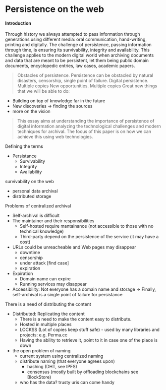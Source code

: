 # Persistence on the web

#### Introduction

Through history we always attempted to pass information through generations using different media: oral communication, hand-writing, printing and digitally. The challenge of persistence, passing information through time, is ensuring its survivability, integrity and availability. This challenge applies to the modern digital world when archiving documents and data that are meant to be persistent, let them being public domain documents, encyclopedic entries, law cases, academic papers.

> Obstacles of persistence. Persistence can be obstacled by natural disasters, censorship, single point of failure.
> Digital persistence. Multiple copies
> New opportunities. Multiple copies
Great new things that we will be able to do:
- Building on top of knowledge far in the future
- New discoveries -> finding the sources
- more on the vision

> This essay aims at understanding the importance of persistence of digital information analyzing the technological challenges and modern techniques for archival. The focus of this paper is on how we can achieve this using web technologies.

Defining the terms
- Persistance
  - Survivability
  - Integrity
  - Availability

survivability on the web
- personal data archival
- distributed storage

Problems of centralized archival
- Self-archival is difficult
- The maintainer and their responsibilities
  - Self-hosted require mantainance (not accessible to those with no technical knowledge)
  - Third-party depend on the persistence of the service (it may have a cost)
- URLs could be unreacheable and Web pages may disappear
  - downtime
  - censorship
  - under attack [find case]
  - expiration
- Expiration
  - Domain name can expire
  - Running services may disappear
- Accessibility: Not everyone has a domain name and storage
=> Finally, self-archival is a single point of failure for persistance

There is a need of distributing the content
- Distributed: Replicating the content
  - There is a need to make the content easy to distribute.
  - Hosted in multiple places
  - LOCKSS (Lot of copies keep stuff safe) - used by many libraries and projects: e.g. Perma.cc
  - Having the ability to retrieve it, point to it in case one of the place is down
- the open problem of naming
  - current system using centralized naming
  - distribute naming (that everyone agrees upon)
    - hashing (DHT, see IPFS)
    - consensus (mostly built by offloading blockchains see BlockStore)
  - who has the data? trusty uris can come handy
